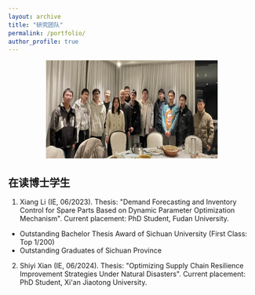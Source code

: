 ```yaml
---
layout: archive
title: "研究团队"
permalink: /portfolio/
author_profile: true
---
```



<style> 
  .members{ background-color:white; 
                 width:1000px; height:180px; overflow:hidden; font-family: 'Trebuchet MS', sans-serif; /* 使用 Trebuchet MS 字体 */ }
  .pic{ width:150px; height:250px; float:left; } 
  .pic img{ display:block; width:250px; height:200px; } 
  .text{ width:800px; height:200px; float:right; font-family: 'Trebuchet MS', sans-serif; /* 使用 Trebuchet MS 字体 */ font-size: 14px; line-height: 1.6; } 
  .text h3 { font-size: 20px; margin-bottom: 5px; } 
  .text p { margin-bottom: 8px; }
</style>

<div style="text-align: center;">
  <img src="/images/team.jpg" alt="" style="width: 350px; height: 200px;" />
</div>

## 在读博士学生

1. Xiang Li (IE, 06/2023). Thesis: "Demand Forecasting and Inventory Control for Spare Parts Based on Dynamic Parameter Optimization Mechanism". Current placement: PhD Student, Fudan University.

- Outstanding Bachelor Thesis Award of Sichuan University (First Class: Top 1/200)
- Outstanding Graduates of Sichuan Province

2. Shiyi Xian (IE, 06/2024). Thesis: "Optimizing Supply Chain Resilience Improvement Strategies Under Natural Disasters". Current placement: PhD Student, Xi'an Jiaotong University.
